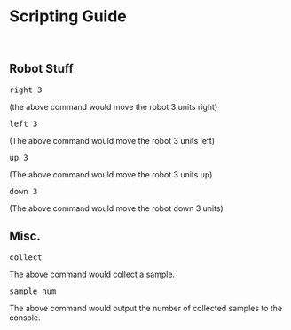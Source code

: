 <h1>Scripting Guide</h1>
<br/>
<h2>Robot Stuff</h2>
<pre>right 3</pre>
(the above command would move the robot 3 units right)
<br/>
<pre>left 3</pre>
(The above command would move the robot 3 units left)
<br/>
<pre>up 3</pre>
(The above command would move the robot 3 units up)
<br/>
<pre>down 3</pre>
(The above command would move the robot down 3 units)
<br/>
<h2>Misc.</h2>
<pre>collect</pre>
The above command would collect a sample.
<br/>
<pre>sample_num</pre>
The above command would output the number of collected samples to the console.